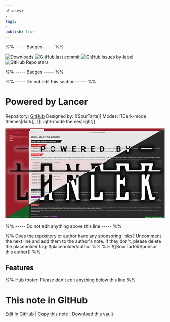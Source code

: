 ```yaml
---
aliases:
- 
tags: 
- 
publish: true
---
```


%% ----- Badges ----- %%

![Downloads](https://img.shields.io/badge/downloads-1189-573E7A?style=for-the-badge&logo=)
![GitHub last commit](https://img.shields.io/github/last-commit/SourTarte/Powered-By-Lancer?color=573E7A&label=last%20update&logo=github&style=for-the-badge)
![GitHub issues by-label](https://img.shields.io/github/issues/SourTarte/Powered-By-Lancer/help%20wanted?color=573E7A&logo=github&style=for-the-badge) 
![GitHub Repo stars](https://img.shields.io/github/stars/SourTarte/Powered-By-Lancer?color=573E7A&logo=github&style=for-the-badge)

%% ----- Badges ----- %%

%% ----- Do not edit this section ----- %%

# Powered by Lancer

Repository: [GitHub](https://github.com/SourTarte/Powered-By-Lancer)
Designed by: [[SourTarte]]
Modes: [[Dark-mode themes|dark]], [[Light-mode themes|light]]



![screenshot](https://github.com/SourTarte/Powered-By-Lancer/raw/HEAD/PoweredByLancer-Icon.png)

%% ----- Do not edit anything above this line ----- %% 

%% Does the repository or author have any sponsoring links? Uncomment the next line and add them to the author's note. If they don't, please delete the placeholder tag: #placeholder/author %%
%% ![[SourTarte#Sponsor this author]] %%


## Features



%% Hub footer: Please don't edit anything below this line %%

# This note in GitHub

<span class="git-footer">[Edit In GitHub](https://github.dev/obsidian-community/obsidian-hub/blob/main/02%20-%20Community%20Expansions/02.05%20All%20Community%20Expansions/Themes/Powered%20by%20Lancer.md "git-hub-edit-note") | [Copy this note](https://raw.githubusercontent.com/obsidian-community/obsidian-hub/main/02%20-%20Community%20Expansions/02.05%20All%20Community%20Expansions/Themes/Powered%20by%20Lancer.md "git-hub-copy-note") | [Download this vault](https://github.com/obsidian-community/obsidian-hub/archive/refs/heads/main.zip "git-hub-download-vault") </span>
